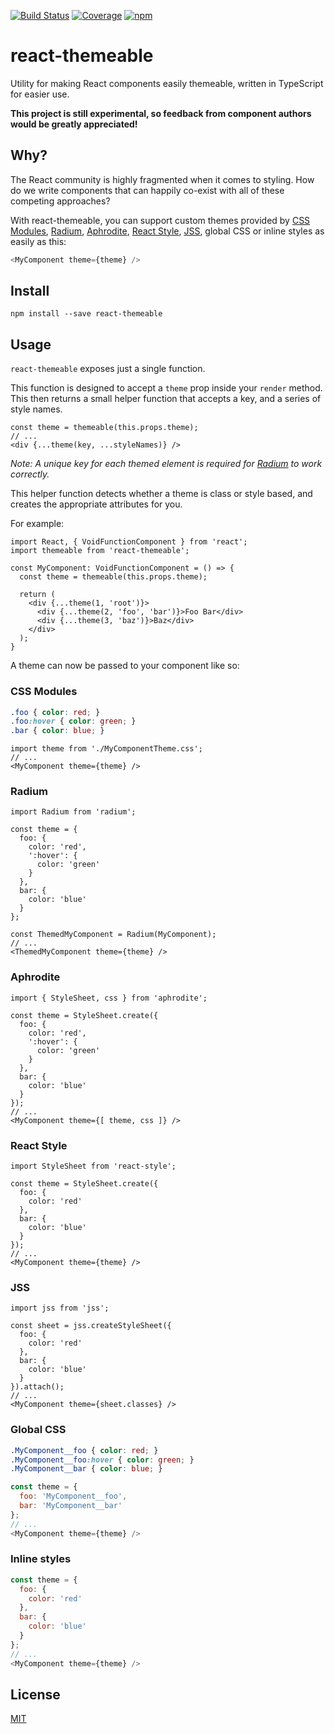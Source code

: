 [![Build Status](https://img.shields.io/travis/markdalgleish/react-themeable/master.svg?style=flat-square)](http://travis-ci.org/markdalgleish/react-themeable) [![Coverage](https://img.shields.io/codecov/c/github/markdalgleish/react-themeable/master.svg?style=flat-square)](https://codecov.io/github/markdalgleish/react-themeable) [![npm](https://img.shields.io/npm/v/react-themeable.svg?style=flat-square)](https://www.npmjs.com/package/react-themeable)

# react-themeable

Utility for making React components easily themeable, written in TypeScript for easier use.

**This project is still experimental, so feedback from component authors would be greatly appreciated!**

## Why?

The React community is highly fragmented when it comes to styling. How do we write components that can happily co-exist with all of these competing approaches?

With react-themeable, you can support custom themes provided by [CSS Modules](https://github.com/css-modules/css-modules), [Radium](http://projects.formidablelabs.com/radium/), [Aphrodite](https://github.com/Khan/aphrodite), [React Style](https://github.com/js-next/react-style), [JSS](https://github.com/jsstyles/jss), global CSS or inline styles as easily as this:

```js
<MyComponent theme={theme} />
```

## Install

`npm install --save react-themeable`

## Usage

`react-themeable` exposes just a single function.

This function is designed to accept a `theme` prop inside your `render` method. This then returns a small helper function that accepts a key, and a series of style names.

```tsx
const theme = themeable(this.props.theme);
// ...
<div {...theme(key, ...styleNames)} />
```

*Note: A unique key for each themed element is required for [Radium](http://projects.formidablelabs.com/radium/) to work correctly.*

This helper function detects whether a theme is class or style based, and creates the appropriate attributes for you.

For example:

```tsx
import React, { VoidFunctionComponent } from 'react';
import themeable from 'react-themeable';

const MyComponent: VoidFunctionComponent = () => {
  const theme = themeable(this.props.theme);

  return (
    <div {...theme(1, 'root')}>
      <div {...theme(2, 'foo', 'bar')}>Foo Bar</div>
      <div {...theme(3, 'baz')}>Baz</div>
    </div>
  );
}
```

A theme can now be passed to your component like so:

### CSS Modules

```css
.foo { color: red; }
.foo:hover { color: green; }
.bar { color: blue; }
```

```tsx
import theme from './MyComponentTheme.css';
// ...
<MyComponent theme={theme} />
```

### Radium

```tsx
import Radium from 'radium';

const theme = {
  foo: {
    color: 'red',
    ':hover': {
      color: 'green'
    }
  },
  bar: {
    color: 'blue'
  }
};

const ThemedMyComponent = Radium(MyComponent);
// ...
<ThemedMyComponent theme={theme} />
```

### Aphrodite

```tsx
import { StyleSheet, css } from 'aphrodite';

const theme = StyleSheet.create({
  foo: {
    color: 'red',
    ':hover': {
      color: 'green'
    }
  },
  bar: {
    color: 'blue'
  }
});
// ...
<MyComponent theme={[ theme, css ]} />
```

### React Style

```tsx
import StyleSheet from 'react-style';

const theme = StyleSheet.create({
  foo: {
    color: 'red'
  },
  bar: {
    color: 'blue'
  }
});
// ...
<MyComponent theme={theme} />
```

### JSS

```tsx
import jss from 'jss';

const sheet = jss.createStyleSheet({
  foo: {
    color: 'red'
  },
  bar: {
    color: 'blue'
  }
}).attach();
// ...
<MyComponent theme={sheet.classes} />
```

### Global CSS

```css
.MyComponent__foo { color: red; }
.MyComponent__foo:hover { color: green; }
.MyComponent__bar { color: blue; }
```

```js
const theme = {
  foo: 'MyComponent__foo',
  bar: 'MyComponent__bar'
};
// ...
<MyComponent theme={theme} />
```

### Inline styles

```js
const theme = {
  foo: {
    color: 'red'
  },
  bar: {
    color: 'blue'
  }
};
// ...
<MyComponent theme={theme} />
```

## License

[MIT](http://markdalgleish.mit-license.org)
